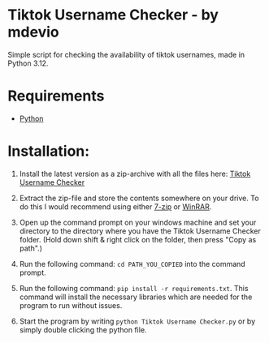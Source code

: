 # Tiktok Username Checker - by mdevio

Simple script for checking the availability of tiktok usernames, made in Python 3.12.

# Requirements

- [Python](https://www.python.org/downloads/)

# Installation:

1. Install the latest version as a zip-archive with all the files here: [Tiktok Username Checker](https://github.com/mdevio/tiktok-username-checker/archive/refs/tags/Release.zip)

2. Extract the zip-file and store the contents somewhere on your drive. To do this I would recommend using either [7-zip](https://www.7-zip.org/download.html) or [WinRAR](https://www.win-rar.com/download.html).

3. Open up the command prompt on your windows machine and set your directory to the directory where you have the Tiktok Username Checker folder. (Hold down shift & right click on the folder, then press "Copy as path".)

4. Run the following command: `cd PATH_YOU_COPIED` into the command prompt.

5. Run the following command: `pip install -r requirements.txt`. This command will install the necessary libraries which are needed for the program to run without issues.

6. Start the program by writing `python Tiktok Username Checker.py` or by simply double clicking the python file.
